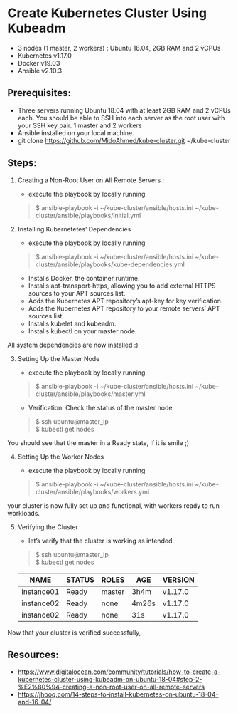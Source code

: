 
# Create Kubernetes Cluster Using Kubeadm
 - 3 nodes (1 master, 2 workers) : Ubuntu 18.04, 2GB RAM and 2 vCPUs
 - Kubernetes v1.17.0
 - Docker v19.03
 - Ansible v2.10.3

## Prerequisites:

- Three servers running Ubuntu 18.04 with at least 2GB RAM and 2 vCPUs each. You should be able to SSH into each server as the root user with your SSH key pair.
        1 master and 2 workers
- Ansible installed on your local machine.
- git clone https://github.com/MidoAhmed/kube-cluster.git ~/kube-cluster

## Steps:

1. Creating a Non-Root User on All Remote Servers :
    * execute the playbook by locally running
    > $ ansible-playbook -i ~/kube-cluster/ansible/hosts.ini ~/kube-cluster/ansible/playbooks/initial.yml

2.  Installing Kubernetetes’ Dependencies
    * execute the playbook by locally running
    > $ ansible-playbook -i ~/kube-cluster/ansible/hosts.ini ~/kube-cluster/ansible/playbooks/kube-dependencies.yml

    - Installs Docker, the container runtime.
    - Installs apt-transport-https, allowing you to add external HTTPS sources to your APT sources list.
    - Adds the Kubernetes APT repository’s apt-key for key verification.
    - Adds the Kubernetes APT repository to your remote servers’ APT sources list.
    - Installs kubelet and kubeadm.
    - Installs kubectl on your master node.
    
 All system dependencies are now installed :)

3. Setting Up the Master Node

    * execute the playbook by locally running
    > $ ansible-playbook -i ~/kube-cluster/ansible/hosts.ini ~/kube-cluster/ansible/playbooks/master.yml

    * Verification: Check the status of the master node
    > $ ssh ubuntu@master_ip\
    > $ kubectl get nodes

You should see that the master in a Ready state, if it is smile ;)

4. Setting Up the Worker Nodes

    * execute the playbook by locally running
    > $ ansible-playbook -i ~/kube-cluster/ansible/hosts.ini ~/kube-cluster/ansible/playbooks/workers.yml
    
your cluster is now fully set up and functional, with workers ready to run workloads. 

5. Verifying the Cluster
    
    * let’s verify that the cluster is working as intended.
    > $ ssh ubuntu@master_ip\
    > $ kubectl get nodes

    | NAME        | STATUS      | ROLES       | AGE     | VERSION |
    | ----------- | ----------- | ----------- | --------|---------|
    | instance01  | Ready       | master      | 3h4m    | v1.17.0 |
    | instance02  | Ready       | none        | 4m26s   | v1.17.0 |
    | instance02  | Ready       | none        | 31s     | v1.17.0 |

Now that your cluster is verified successfully, 



## Resources:
- https://www.digitalocean.com/community/tutorials/how-to-create-a-kubernetes-cluster-using-kubeadm-on-ubuntu-18-04#step-2-%E2%80%94-creating-a-non-root-user-on-all-remote-servers
- https://jhooq.com/14-steps-to-install-kubernetes-on-ubuntu-18-04-and-16-04/